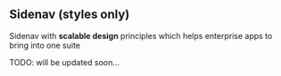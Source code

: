 ## Sidenav (styles only)

Sidenav with **scalable design** principles which helps enterprise apps to bring into one suite

TODO: will be updated soon...
